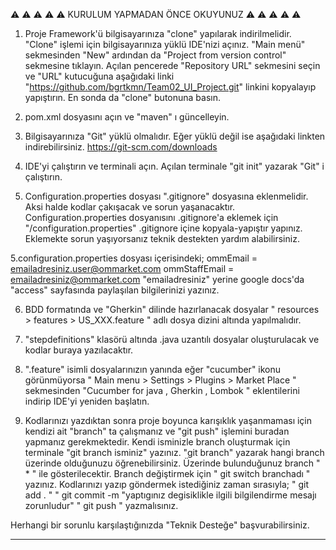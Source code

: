 ⚠ ⚠ ⚠ ⚠ ⚠ KURULUM YAPMADAN ÖNCE OKUYUNUZ ⚠ ⚠ ⚠ ⚠ ⚠

1. Proje Framework'ü bilgisayarınıza "clone" yapılarak indirilmelidir.
"Clone" işlemi için bilgisayarınıza yüklü IDE'nizi açınız.
"Main menü" sekmesinden "New" ardından da "Project from version control" sekmesine tıklayın. 
Açılan pencerede "Repository URL" sekmesini seçin ve "URL" kutucuğuna aşağıdaki linki
"https://github.com/bgrtkmn/Team02_UI_Project.git" linkini kopyalayıp yapıştırın. 
En sonda da "clone" butonuna basın.

2. pom.xml dosyasını açın ve "maven" ı güncelleyin.

3. Bilgisayarınıza "Git" yüklü olmalıdır. Eğer yüklü değil ise aşağıdaki linkten indirebilirsiniz.
https://git-scm.com/downloads

4. IDE'yi çalıştırın ve terminali açın. Açılan terminale "git init" yazarak "Git" i çalıştırın.

5. Configuration.properties dosyası ".gitignore" dosyasına eklenmelidir. Aksi halde kodlar çakışacak ve 
sorun yaşanacaktır. 
Configuration.properties dosyanısını .gitignore'a eklemek için "/configuration.properties" .gitignore içine kopyala-yapıştır yapınız.
Eklemekte sorun yaşıyorsanız teknik destekten yardım alabilirsiniz.

5.configuration.properties dosyası içerisindeki;
ommEmail = emailadresiniz.user@ommarket.com
ommStaffEmail = emailadresiniz@ommarket.com
"emailadresiniz" yerine google docs'da "access" sayfasında paylaşılan bilgilerinizi yazınız.

6. BDD formatında ve "Gherkin" dilinde hazırlanacak dosyalar " resources > features > US_XXX.feature " adlı dosya dizini altında yapılmalıdır.
   
7. "stepdefinitions" klasörü altında .java uzantılı dosyalar oluşturulacak ve kodlar buraya yazılacaktır.
   
8. ".feature" isimli dosyalarınızın yanında eğer "cucumber" ikonu görünmüyorsa " Main menu > Settings > Plugins > Market Place " sekmesinden
"Cucumber for java , Gherkin , Lombok " eklentilerini indirip IDE'yi yeniden başlatın.

9. Kodlarınızı yazdıktan sonra proje boyunca karışıklık yaşanmaması için kendizi ait "branch" ta çalışmanız ve "git push" işlemini
buradan yapmanız gerekmektedir.
Kendi isminizle branch oluşturmak için terminale "git branch isminiz"  yazınız. "git branch" yazarak hangi branch üzerinde olduğunuzu öğrenebilirsiniz. 
Üzerinde bulunduğunuz branch " * " ile gösterilecektir.
Branch değiştirmek için " git switch branchadı " yazınız.
Kodlarınızı yazıp göndermek istediğiniz zaman sırasıyla;
" git add . "
" git commit -m "yaptıgınız degisiklikle ilgili bilgilendirme mesajı zorunludur"
" git push "
yazmalısınız.

Herhangi bir sorunlu karşılaştığınızda "Teknik Desteğe" başvurabilirsiniz.

--------------------------------------------------------------------------------------------------------
